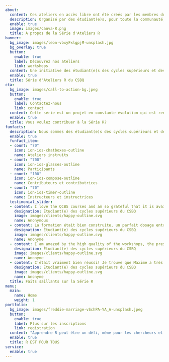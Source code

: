 ```yaml
---
about:
  content: Ces ateliers en accès libre ont été créés par les membres du CSBQ pour les membres du CSBQ et la communauté au sens large. Le contenu de ces ateliers a été continuellement revu par les pairs et développé par les membres du CSBQ depuis leur développement initial en 2014. La série d'ateliers est instruite par des étudiant(e)s des cycles supérieurs et des postdoctorant(e)s du CSBQ, en anglais et en français, chaque année.
  description: Organisé par des étudiant(e)s, pour toute la communauté, cette série de 10 ateliers apprend aux participant(e)s comment utiliser le programme R pour toutes sortes d’analyse statistiques, pertinentes aux recherches en biologie et écologie.
  enable: true
  image: images/canva-R.png
  title: À propos de la Série d'Ateliers R
banner:
  bg_image: images/leon-vbxyFxlgpjM-unsplash.jpg
  bg_overlay: true
  button:
    enable: true
    label: Découvrez nos ateliers
    link: workshops
  content: Une initiative des étudiant(e)s des cycles supérieurs et des postdoctorant(e)s du Centre québécois des sciences de la biodiversité (CSBQ). <br>Nous offrons des ateliers à d'autres étudiant(e)s des cycles supérieurs et des postdoctorant(e)s pour les aider à s'orienter dans les statistiques pour la recherche en écologie, évolution et biodiversité.
  enable: true
  title: Série d'Ateliers R du CSBQ
cta:
  bg_image: images/call-to-action-bg.jpeg
  button:
    enable: true
    label: Contactez-nous
    link: contact
  content: Cette série est un projet en constante évolution qui est rendu possible par l'engagement d'une communauté enthousiaste d'étudiant(e)s des cycles supérieurs et des postdoctorant(e)s. Si vous souhaitez vous joindre à cette communauté et renforcer vos capacités d'enseignement et d'apprentissage, n'hésitez pas à nous contacter au sujet de l'enseignement et/ou du développement de la série d'ateliers R du CSBQ.
  enable: true
  title: Vous voulez contribuer à la Série R?
funfacts:
  description: Nous sommes des étudiant(e)s des cycles supérieurs et des postdoctorant(e)s du Centre québécois des sciences de la biodiversité. Nous développons et instruisons des ateliers sur un large répertoire de méthodes statistiques et computationelles pour aider d'autres chercheurs et chercheuses en début de carrière à réaliser leurs analyses en écologie, évolution et science de la biodiversité.
  enable: true
  funfact_item:
  - count: "70"
    icon: ion-ios-chatboxes-outline
    name: Ateliers instruits
  - count: "700"
    icon: ion-ios-glasses-outline
    name: Participants
  - count: "100"
    icon: ion-ios-compose-outline
    name: Contributeurs et contributrices
  - count: "70"
    icon: ion-ios-timer-outline
    name: Instructeurs et instructrices
  testimonial_slider:
  - content: I love the QCBS courses and am so grateful that it is available online for free. It's exactly what I need for my Master's research and I have not been able to find any other resources that are so helpful, clear, and applicable to ecological research.
    designation: Étudiant(e) des cycles supérieurs du CSBQ
    image: images/clients/happy-outline.svg
    name: Anonymous
  - content: La formation était bien construite, un parfait dosage entre notions théoriques et exercices!
    designation: Étudiant(e) des cycles supérieurs du CSBQ
    image: images/clients/happy-outline.svg
    name: Anonyme
  - content: I am amazed by the high quality of the workshops, the presenters are very knowledgeable with the topics, and they are really good at teaching (i.e. using different ways to explain something). I also liked the discussion and advices based on the presenters' experiences. 
    designation: Étudiant(e) des cycles supérieurs du CSBQ
    image: images/clients/happy-outline.svg
    name: Anonyme
  - content: C'était vraiment bien réussi! Je trouve que Maxime a très bien expliqué les concepts en mettant l'accent sur les notions les plus importantes. J'avais déjà suivi les instructions de l'atelier en ligne, mais le fait d'avoir une présentation en personne a beaucoup amélioré ma compréhension.
    designation: Étudiant(e) des cycles supérieurs du CSBQ
    image: images/clients/happy-outline.svg
    name: Anonyme
  title: Faits saillants sur la Série R
menu:
  main:
    name: Home
    weight: 1
portfolio:
  bg_image: images/freddie-marriage-vSchPA-YA_A-unsplash.jpeg
  button:
    enable: true
    label: Plus sur les inscriptions
    link: registration
  content: "Apprendre R peut être un défi, même pour les chercheurs et chercheuses les plus compétent(e)s. Lorsque vous ajoutez des analyses statistiques à tout ça, il est facile de se sentir débordé. La série d'ateliers R du CSBQ est là pour aider la communauté du CSBQ (et au-delà!) à se familiariser avec R, les stratégies de programmation, et les librairies R les plus populaires afin que vous puissiez commencer à gérer vos données, à les visualiser et à effectuer les analyses statistiques dont vous avez besoin pour répondre aux questions de recherche qui vous intéressent."
  enable: true
  title: R EST POUR TOUS
service:
  enable: true
---
```


